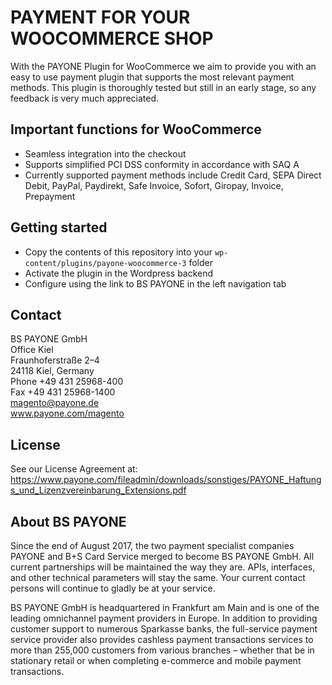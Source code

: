 # PAYMENT FOR YOUR WOOCOMMERCE SHOP
With the PAYONE Plugin for WooCommerce we aim to provide you with an easy to use payment plugin that supports the most relevant payment methods. This plugin is thoroughly tested but still in an early stage, so any feedback is very much appreciated.

## Important functions for WooCommerce
* Seamless integration into the checkout
* Supports simplified PCI DSS conformity in accordance with SAQ A
* Currently supported payment methods include Credit Card, SEPA Direct Debit, PayPal, Paydirekt, Safe Invoice, Sofort, Giropay, Invoice, Prepayment

## Getting started
* Copy the contents of this repository into your `wp-content/plugins/payone-woocommerce-3` folder
* Activate the plugin in the Wordpress backend
* Configure using the link to BS PAYONE in the left navigation tab

## Contact
BS PAYONE GmbH<br>
Office Kiel<br>
Fraunhoferstraße 2–4<br>
24118 Kiel, Germany<br>
Phone +49 431 25968-400<br>
Fax +49 431 25968-1400<br>
magento@payone.de<br>
www.payone.com/magento

## License
See our License Agreement at: https://www.payone.com/fileadmin/downloads/sonstiges/PAYONE_Haftungs_und_Lizenzvereinbarung_Extensions.pdf

## About BS PAYONE
Since the end of August 2017, the two payment specialist companies PAYONE and B+S Card Service merged to become BS PAYONE GmbH. All current partnerships will be maintained the way they are. APIs, interfaces, and other technical parameters will stay the same. Your current contact persons will continue to gladly be at your service.<br>

BS PAYONE GmbH is headquartered in Frankfurt am Main and is one of the leading omnichannel payment providers in Europe. In addition to providing customer support to numerous Sparkasse banks, the full-service payment service provider also provides cashless payment transactions services to more than 255,000 customers from various branches – whether that be in stationary retail or when completing e-commerce and mobile payment transactions.
